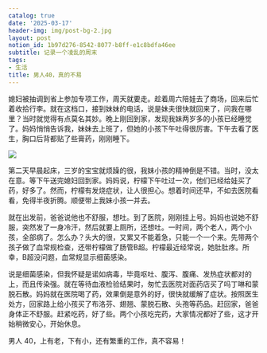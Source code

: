 ```yaml
---
catalog: true
date: '2025-03-17'
header-img: img/post-bg-2.jpg
layout: post
notion_id: 1b97d276-8542-8077-b8ff-e1c8bdfa46ee
subtitle: 记录一个凌乱的周末
tags:
- 生活
title: 男人40，真的不易
---
```


媳妇被抽调到省上参加专项工作，周天就要走。趁着周六陪娃去了商场，回来后忙着收拾行李。就在这档口，接到妹妹的电话，说是妹夫很快就回来了，问我在哪里？当时就觉得有点莫名其妙。晚上刚回到家，发现我妹两岁多的小孩已经睡觉了。妈妈悄悄告诉我，妹妹去上班了，但她的小孩下午吐得很厉害。下午去看了医生，胸口后背都贴了些膏药，刚刚睡下。


![](https://ajiao.eu.org/img/in-post/e105945b056960d2e03b24837a9644cb.png)


第二天早晨起床，三岁的宝宝就烦躁的很，我妹小孩的精神倒是不错。当时，没太在意。等下午送完媳妇回到家。妈妈说，柠檬下午吐过一次，他们已经给娃买了药，好多了。然而，柠檬有发烧症状，让人很担心。想着时间还早，不如去医院看看，免得半夜折腾。顺便带上我妹小孩一并去。





就在出发前，爸爸说他也不舒服，想吐。到了医院，刚刚挂上号。妈妈也说她不舒服，突然发了一身冷汗，然后就要上厕所，还想吐。一时间，两个老人，两个小孩，全部病了。怎么办？头大的很，又累又不能着急，只能一个一个来。先带两个孩子做了血常规检查，还带柠檬做了肠管B超。柠檬最近经常说，她肚肚疼。所幸，B超没问题，血常规显示细菌感染。





说是细菌感染，但我怀疑是诺如病毒，毕竟呕吐、腹泻、腹痛、发热症状都对的上，而且传染强。就在等待血液检验结果时，匆忙去医院对面药店买了吗丁啉和蒙脱石散。妈妈就在医院喝了药，效果倒是意外的好，很快就缓解了症状。按照医生处方，回家路上给小孩买了布洛芬、翅翘、蒙脱石散、头孢等药品。赶回家，爸爸身体正不舒服。赶紧吃药，好了些。两个小孩吃完药，大家情况都好了些，这才开始稍微安心，开始休息。





男人 40，上有老，下有小，还有繁重的工作，真不容易！